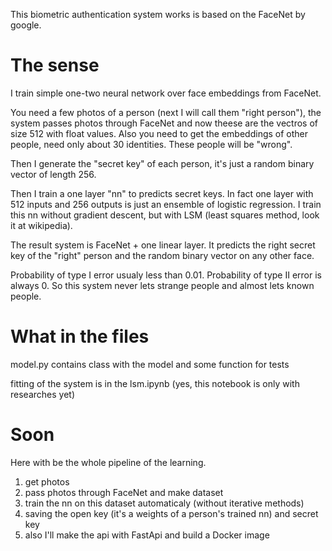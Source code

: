 This biometric authentication system works is based on the FaceNet by google.

# The sense
I train simple one-two neural network over face embeddings from FaceNet.

You need a few photos of a person (next I will call them "right person"), the system passes photos through FaceNet and now theese are the vectros of size 512 with float values. Also you need to get the embeddings of other people, need only about 30 identities. These people will be "wrong".

Then I generate the "secret key" of each person, it's just a random binary vector of length 256.

Then I train a one layer "nn" to predicts secret keys. In fact one layer with 512 inputs and 256 outputs is just an ensemble of logistic regression. I train this nn without gradient descent, but with LSM (least squares method, look it at wikipedia).

The result system is FaceNet + one linear layer. It predicts the right secret key of the "right" person and the random binary vector on any other face.

Probability of type I error usualy less than 0.01.
Probability of type II error is always 0.
So this system never lets strange people and almost lets known people.

# What in the files

model.py contains class with the model and some function for tests

fitting of the system is in the lsm.ipynb (yes, this notebook is only with researches yet)

# Soon

Here with be the whole pipeline of the learning.
1. get photos
2. pass photos through FaceNet and make dataset
3. train the nn on this dataset automaticaly (without iterative methods)
4. saving the open key (it's a weights of a person's trained nn) and secret key
5. also I'll make the api with FastApi and build a Docker image